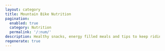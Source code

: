 ```yaml
---
layout: category
title: Mountain Bike Nutrition
pagination:
  enabled: true
  category: Nutrition
  permalink: '/:num/'
description: Healthy snacks, energy filled meals and tips to keep riding for longer.
regenerate: true
---
```


